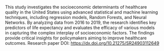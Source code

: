 This study investigates the socioeconomic determinants of healthcare quality in the United States using advanced statistical and machine learning techniques, including regression models, Random Forests, and Neural Networks. 
By analyzing data from 2016 to 2019, the research identifies key predictors of life expectancy and evaluates the efficacy of various models in capturing the complex interplay of socioeconomic factors. 
The findings provide critical insights for policymakers aiming to improve healthcare outcomes.
Research paper DOI: https://dx.doi.org/10.21275/SR24903112649
